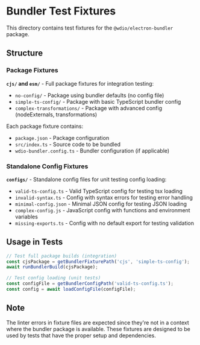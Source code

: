 # Bundler Test Fixtures

This directory contains test fixtures for the `@wdio/electron-bundler` package.

## Structure

### Package Fixtures

**`cjs/` and `esm/`** - Full package fixtures for integration testing:

- `no-config/` - Package using bundler defaults (no config file)
- `simple-ts-config/` - Package with basic TypeScript bundler config
- `complex-transformations/` - Package with advanced config (nodeExternals, transformations)

Each package fixture contains:

- `package.json` - Package configuration
- `src/index.ts` - Source code to be bundled
- `wdio-bundler.config.ts` - Bundler configuration (if applicable)

### Standalone Config Fixtures

**`configs/`** - Standalone config files for unit testing config loading:

- `valid-ts-config.ts` - Valid TypeScript config for testing tsx loading
- `invalid-syntax.ts` - Config with syntax errors for testing error handling
- `minimal-config.json` - Minimal JSON config for testing JSON loading
- `complex-config.js` - JavaScript config with functions and environment variables
- `missing-exports.ts` - Config with no default export for testing validation

## Usage in Tests

```typescript
// Test full package builds (integration)
const cjsPackage = getBundlerFixturePath('cjs', 'simple-ts-config');
await runBundlerBuild(cjsPackage);

// Test config loading (unit tests)
const configFile = getBundlerConfigPath('valid-ts-config.ts');
const config = await loadConfigFile(configFile);
```

## Note

The linter errors in fixture files are expected since they're not in a context where the bundler package is available. These fixtures are designed to be used by tests that have the proper setup and dependencies.
